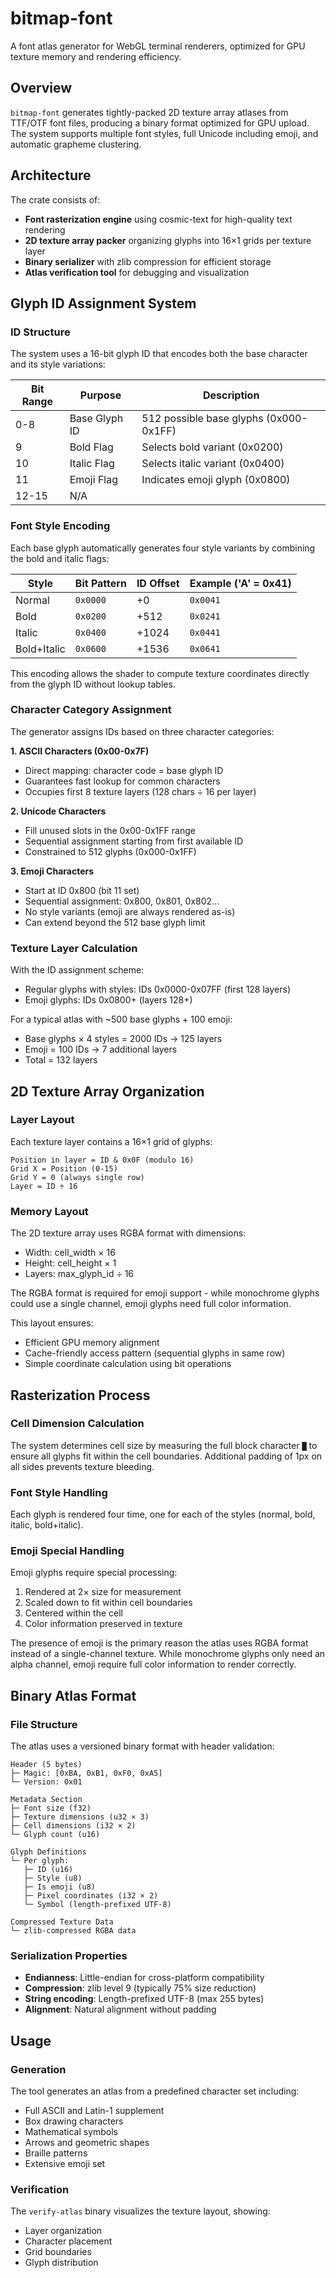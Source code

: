 # bitmap-font

A font atlas generator for WebGL terminal renderers, optimized for GPU texture memory and
rendering efficiency.

## Overview

`bitmap-font` generates tightly-packed 2D texture array atlases from TTF/OTF font files, producing a
binary format optimized for GPU upload. The system supports multiple font styles, full Unicode
including emoji, and automatic grapheme clustering.

## Architecture

The crate consists of:
- **Font rasterization engine** using cosmic-text for high-quality text rendering
- **2D texture array packer** organizing glyphs into 16×1 grids per texture layer
- **Binary serializer** with zlib compression for efficient storage
- **Atlas verification tool** for debugging and visualization

## Glyph ID Assignment System

### ID Structure

The system uses a 16-bit glyph ID that encodes both the base character and its style variations:

| Bit Range | Purpose       | Description                            |
|-----------|---------------|----------------------------------------|
| 0-8       | Base Glyph ID | 512 possible base glyphs (0x000-0x1FF) |
| 9         | Bold Flag     | Selects bold variant (0x0200)          |
| 10        | Italic Flag   | Selects italic variant (0x0400)        |
| 11        | Emoji Flag    | Indicates emoji glyph (0x0800)         |
| 12-15     | N/A           |                                        |

### Font Style Encoding

Each base glyph automatically generates four style variants by combining the bold and italic flags:

| Style       | Bit Pattern | ID Offset | Example ('A' = 0x41) |
|-------------|-------------|-----------|----------------------|
| Normal      | `0x0000`    | +0        | `0x0041`             |
| Bold        | `0x0200`    | +512      | `0x0241`             |
| Italic      | `0x0400`    | +1024     | `0x0441`             |
| Bold+Italic | `0x0600`    | +1536     | `0x0641`             |

This encoding allows the shader to compute texture coordinates directly from the glyph ID without
lookup tables.

### Character Category Assignment

The generator assigns IDs based on three character categories:

**1. ASCII Characters (0x00-0x7F)**
- Direct mapping: character code = base glyph ID
- Guarantees fast lookup for common characters
- Occupies first 8 texture layers (128 chars ÷ 16 per layer)

**2. Unicode Characters**
- Fill unused slots in the 0x00-0x1FF range
- Sequential assignment starting from first available ID
- Constrained to 512 glyphs (0x000-0x1FF)

**3. Emoji Characters**
- Start at ID 0x800 (bit 11 set)
- Sequential assignment: 0x800, 0x801, 0x802...
- No style variants (emoji are always rendered as-is)
- Can extend beyond the 512 base glyph limit

### Texture Layer Calculation

With the ID assignment scheme:
- Regular glyphs with styles: IDs 0x0000-0x07FF (first 128 layers)
- Emoji glyphs: IDs 0x0800+ (layers 128+)

For a typical atlas with ~500 base glyphs + 100 emoji:
- Base glyphs × 4 styles = 2000 IDs → 125 layers
- Emoji = 100 IDs → 7 additional layers
- Total = 132 layers

## 2D Texture Array Organization

### Layer Layout

Each texture layer contains a 16×1 grid of glyphs:

```
Position in layer = ID & 0x0F (modulo 16)
Grid X = Position (0-15)
Grid Y = 0 (always single row)
Layer = ID ÷ 16
```

### Memory Layout

The 2D texture array uses RGBA format with dimensions:

- Width: cell_width × 16
- Height: cell_height × 1
- Layers: max_glyph_id ÷ 16

The RGBA format is required for emoji support - while monochrome glyphs could use a single channel,
emoji glyphs need full color information.

This layout ensures:
- Efficient GPU memory alignment
- Cache-friendly access pattern (sequential glyphs in same row)
- Simple coordinate calculation using bit operations

## Rasterization Process

### Cell Dimension Calculation

The system determines cell size by measuring the full block character `█` to ensure all glyphs
fit within the cell boundaries. Additional padding of 1px on all sides prevents texture bleeding.

### Font Style Handling

Each glyph is rendered four time, one for each of the styles (normal, bold, italic, bold+italic).

### Emoji Special Handling

Emoji glyphs require special processing:
1. Rendered at 2× size for measurement
2. Scaled down to fit within cell boundaries
3. Centered within the cell
4. Color information preserved in texture

The presence of emoji is the primary reason the atlas uses RGBA format instead of a single-channel
texture. While monochrome glyphs only need an alpha channel, emoji require full color information
to render correctly.

## Binary Atlas Format

### File Structure

The atlas uses a versioned binary format with header validation:

```
Header (5 bytes)
├─ Magic: [0xBA, 0xB1, 0xF0, 0xA5]
└─ Version: 0x01

Metadata Section
├─ Font size (f32)
├─ Texture dimensions (u32 × 3)
├─ Cell dimensions (i32 × 2)
└─ Glyph count (u16)

Glyph Definitions
└─ Per glyph:
   ├─ ID (u16)
   ├─ Style (u8)
   ├─ Is emoji (u8)
   ├─ Pixel coordinates (i32 × 2)
   └─ Symbol (length-prefixed UTF-8)

Compressed Texture Data
└─ zlib-compressed RGBA data
```

### Serialization Properties

- **Endianness**: Little-endian for cross-platform compatibility
- **Compression**: zlib level 9 (typically 75% size reduction)
- **String encoding**: Length-prefixed UTF-8 (max 255 bytes)
- **Alignment**: Natural alignment without padding

## Usage

### Generation

The tool generates an atlas from a predefined character set including:
- Full ASCII and Latin-1 supplement
- Box drawing characters
- Mathematical symbols
- Arrows and geometric shapes
- Braille patterns
- Extensive emoji set

### Verification

The `verify-atlas` binary visualizes the texture layout, showing:
- Layer organization
- Character placement
- Grid boundaries
- Glyph distribution